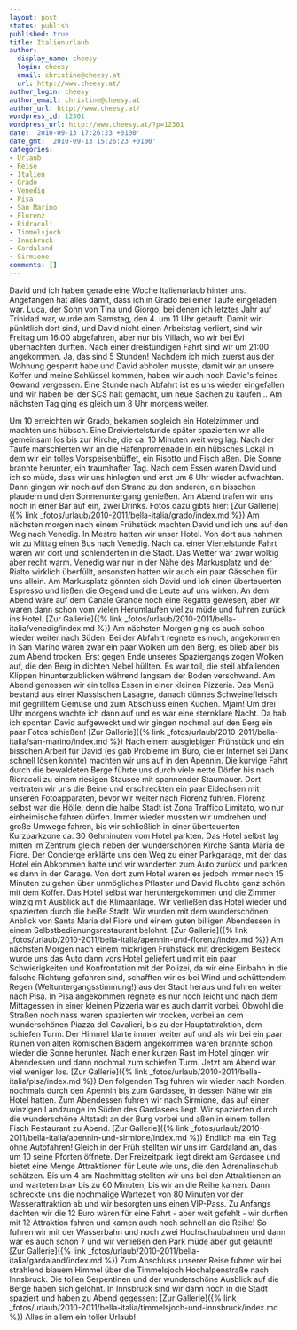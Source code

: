 ```yaml
---
layout: post
status: publish
published: true
title: Italienurlaub
author:
  display_name: cheesy
  login: cheesy
  email: christine@cheesy.at
  url: http://www.cheesy.at/
author_login: cheesy
author_email: christine@cheesy.at
author_url: http://www.cheesy.at/
wordpress_id: 12301
wordpress_url: http://www.cheesy.at/?p=12301
date: '2010-09-13 17:26:23 +0100'
date_gmt: '2010-09-13 15:26:23 +0100'
categories:
- Urlaub
- Reise
- Italien
- Grado
- Venedig
- Pisa
- San Marino
- Florenz
- Ridracoli
- Timmelsjoch
- Innsbruck
- Gardaland
- Sirmione
comments: []
---
```

<!--:de-->David und ich haben gerade eine Woche Italienurlaub hinter uns. Angefangen hat alles damit, dass ich in Grado bei einer Taufe eingeladen war. Luca, der Sohn von Tina und Giorgo, bei denen ich letztes Jahr auf Trinidad war, wurde am Samstag, den 4. um 11 Uhr getauft. Damit wir pünktlich dort sind, und David nicht einen Arbeitstag verliert, sind wir Freitag um 16:00 abgefahren, aber nur bis Villach, wo wir bei Evi übernachten durften. Nach einer dreistündigen Fahrt sind wir um 21:00 angekommen. Ja, das sind 5 Stunden! Nachdem ich mich zuerst aus der Wohnung gesperrt habe und David abholen musste, damit wir an unsere Koffer und meine Schlüssel kommen, haben wir auch noch David's feines Gewand vergessen. Eine Stunde nach Abfahrt ist es uns wieder eingefallen und wir haben bei der SCS halt gemacht, um neue Sachen zu kaufen... Am nächsten Tag ging es gleich um 8 Uhr morgens weiter.
Um 10 erreichten wir Grado, bekamen sogleich ein Hotelzimmer und machten uns hübsch. Eine Dreiviertelstunde später spazierten wir alle gemeinsam los bis zur Kirche, die ca. 10 Minuten weit weg lag.
Nach der Taufe marschierten wir an die Hafenpromenade in ein hübsches Lokal in dem wir ein tolles Vorspeisenbüffet, ein Risotto und Fisch aßen. Die Sonne brannte herunter, ein traumhafter Tag.
Nach dem Essen waren David und ich so müde, dass wir uns hinlegten und erst um 6 Uhr wieder aufwachten. Dann gingen wir noch auf den Strand zu den anderen, ein bisschen plaudern und den Sonnenuntergang genießen. Am Abend trafen wir uns noch in einer Bar auf ein, zwei Drinks.
Fotos dazu gibts hier:
[Zur Gallerie]({% link _fotos/urlaub/2010-2011/bella-italia/grado/index.md %})
Am nächsten morgen nach einem Frühstück machten David und ich uns auf den Weg nach Venedig. In Mestre hatten wir unser Hotel. Von dort aus nahmen wir zu Mittag einen Bus nach Venedig. Nach ca. einer Viertelstunde Fahrt waren wir dort und schlenderten in die Stadt. Das Wetter war zwar wolkig aber recht warm. Venedig war nur in der Nähe des Markusplatz und der Rialto wirklich überfüllt, ansonsten hatten wir auch ein paar Gässchen für uns allein. Am Markusplatz gönnten sich David und ich einen überteuerten Espresso und ließen die Gegend und die Leute auf uns wirken.
An dem Abend wäre auf dem Canale Grande noch eine Regatta gewesen, aber wir waren dann schon vom vielen Herumlaufen viel zu müde und fuhren zurück ins Hotel.
[Zur Gallerie]({% link _fotos/urlaub/2010-2011/bella-italia/venedig/index.md %})
Am nächsten Morgen ging es auch schon wieder weiter nach Süden. Bei der Abfahrt regnete es noch, angekommen in San Marino waren zwar ein paar Wolken um den Berg, es blieb aber bis zum Abend trocken. Erst gegen Ende unseres Spaziergangs zogen Wolken auf, die den Berg in dichten Nebel hüllten. Es war toll, die steil abfallenden Klippen hinunterzublicken während langsam der Boden verschwand. Am Abend genossen wir ein tolles Essen in einer kleinen Pizzeria. Das Menü bestand aus einer Klassischen Lasagne, danach dünnes Schweinefleisch mit gegrilltem Gemüse und zum Abschluss einen Kuchen. Mjam! Um drei Uhr morgens wachte ich dann auf und es war eine sternklare Nacht. Da hab ich spontan David aufgeweckt und wir gingen nochmal auf den Berg ein paar Fotos schießen!
[Zur Gallerie]({% link _fotos/urlaub/2010-2011/bella-italia/san-marino/index.md %})
Nach einem ausgiebigen Frühstück und ein bisschen Arbeit für David (es gab Probleme im Büro, die er Internet sei Dank schnell lösen konnte) machten wir uns auf in den Apennin. Die kurvige Fahrt durch die bewaldeten Berge führte uns durch viele nette Dörfer bis nach Ridracoli zu einem riesigen Stausee mit spannender Staumauer. Dort vertraten wir uns die Beine und erschreckten ein paar Eidechsen mit unseren Fotoapparaten, bevor wir weiter nach Florenz fuhren. Florenz selbst war die Hölle, denn die halbe Stadt ist Zona Traffico Limitato, wo nur einheimische fahren dürfen. Immer wieder mussten wir umdrehen und große Umwege fahren, bis wir schließlich in einer überteuerten Kurzparkzone ca. 30 Gehminuten vom Hotel parkten. Das Hotel selbst lag mitten im Zentrum gleich neben der wunderschönen Kirche Santa Maria del Fiore. Der Concierge erklärte uns den Weg zu einer Parkgarage, mit der das Hotel ein Abkommen hatte und wir wanderten zum Auto zurück und parkten es dann in der Garage. Von dort zum Hotel waren es jedoch immer noch 15 Minuten zu gehen über unmögliches Pflaster und David fluchte ganz schön mit dem Koffer. Das Hotel selbst war heruntergekommen und die Zimmer winzig mit Ausblick auf die Klimaanlage.
Wir verließen das Hotel wieder und spazierten durch die heiße Stadt. Wir wurden mit dem wunderschönen Anblick von Santa Maria del Fiore und einem guten billigen Abendessen in einem Selbstbedienungsrestaurant belohnt.
[Zur Gallerie]({% link _fotos/urlaub/2010-2011/bella-italia/apennin-und-florenz/index.md %})
Am nächsten Morgen nach einem mickrigen Frühstück mit dreckigem Besteck wurde uns das Auto dann vors Hotel geliefert und mit ein paar Schwierigkeiten und Konfrontation mit der Polizei, da wir eine Einbahn in die falsche Richtung gefahren sind, schafften wir es bei Wind und schüttendem Regen (Weltuntergangsstimmung!) aus der Stadt heraus und fuhren weiter nach Pisa.
In Pisa angekommen regnete es nur noch leicht und nach dem Mittagessen in einer kleinen Pizzeria war es auch damit vorbei. Obwohl die Straßen noch nass waren spazierten wir trocken, vorbei an dem wunderschönen Piazza del Cavalieri, bis zu der Hauptattraktion, dem schiefen Turm. Der Himmel klarte immer weiter auf und als wir bei ein paar Ruinen von alten Römischen Bädern angekommen waren brannte schon wieder die Sonne herunter. Nach einer kurzen Rast im Hotel gingen wir Abendessen und dann nochmal zum schiefen Turm. Jetzt am Abend war viel weniger los.
[Zur Gallerie]({% link _fotos/urlaub/2010-2011/bella-italia/pisa/index.md %})
Den folgenden Tag fuhren wir wieder nach Norden, nochmals durch den Apennin bis zum Gardasee, in dessen Nähe wir ein Hotel hatten. Zum Abendessen fuhren wir nach Sirmione, das auf einer winzigen Landzunge im Süden des Gardasees liegt. Wir spazierten durch die wunderschöne Altstadt an der Burg vorbei und aßen in einem tollen Fisch Restaurant zu Abend.
[Zur Gallerie]({% link _fotos/urlaub/2010-2011/bella-italia/apennin-und-sirmione/index.md %})
Endlich mal ein Tag ohne Autofahren! Gleich in der Früh stellten wir uns im Gardaland an, das um 10 seine Pforten öffnete. Der Freizeitpark liegt direkt am Gardasee und bietet eine Menge Attraktionen für Leute wie uns, die den Adrenalinschub schätzen. Bis um 4 am Nachmittag stellten wir uns bei den Attraktionen an und warteten brav bis zu 60 Minuten, bis wir an die Reihe kamen. Dann schreckte uns die nochmalige Wartezeit von 80 Minuten vor der Wasserattraktion ab und wir besorgten uns einen VIP-Pass. Zu Anfangs dachten wir die 12 Euro wären für eine Fahrt - aber weit gefehlt - wir durften mit 12 Attraktion fahren und kamen auch noch schnell an die Reihe! So fuhren wir mit der Wasserbahn und noch zwei Hochschaubahnen und dann war es auch schon 7 und wir verließen den Park müde aber gut gelaunt!
[Zur Gallerie]({% link _fotos/urlaub/2010-2011/bella-italia/gardaland/index.md %})
Zum Abschluss unserer Reise fuhren wir bei strahlend blauem Himmel über die Timmelsjoch Hochalpenstraße nach Innsbruck. Die tollen Serpentinen und der wunderschöne Ausblick auf die Berge haben sich gelohnt. In Innsbruck sind wir dann noch in die Stadt spaziert und haben zu Abend gegessen:
[Zur Gallerie]({% link _fotos/urlaub/2010-2011/bella-italia/timmelsjoch-und-innsbruck/index.md %})
Alles in allem ein toller Urlaub!<!--:-->
